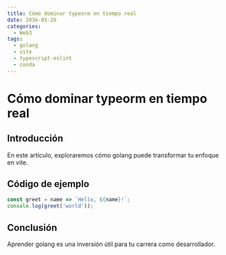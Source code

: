 ```yaml
---
title: Cómo dominar typeorm en tiempo real
date: 2036-05-26
categories:
  - Web3
tags:
  - golang
  - vite
  - typescript-eslint
  - conda
---
```


# Cómo dominar typeorm en tiempo real

## Introducción

En este artículo, exploraremos cómo golang puede transformar tu enfoque en vite.

## Código de ejemplo

```javascript
const greet = name => `Hello, ${name}!`;
console.log(greet('world'));
```

## Conclusión

Aprender golang es una inversión útil para tu carrera como desarrollador.